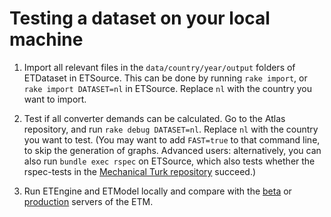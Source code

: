 # Testing a dataset on your local machine

<!-- Introduction about testing -->

<!-- Gain access to Atlas, ETEngine and ETModel -->

<!-- More about running ETsource, Atlas, ETengine and ETmodel -->

1. Import all relevant files in the `data/country/year/output` folders of ETDataset in ETSource. This can be done by running `rake import`, or `rake import DATASET=nl` in ETSource. Replace `nl` with the country you want to import.

2. Test if all converter demands can be calculated. Go to the Atlas repository, and run `rake debug DATASET=nl`. Replace `nl` with the country you want to test. (You may want to add `FAST=true` to that command line, to skip the generation of graphs. Advanced users: alternatively, you can also run `bundle exec rspec` on ETSource, which also tests whether the rspec-tests in
the [Mechanical Turk repository](https://github.com/quintel/mechanical_turk) succeed.)

3. Run ETEngine and ETModel locally and compare with the [beta](http://beta.pro.et-model.com) or [production](http://pro.et-model.com) servers of the ETM.
